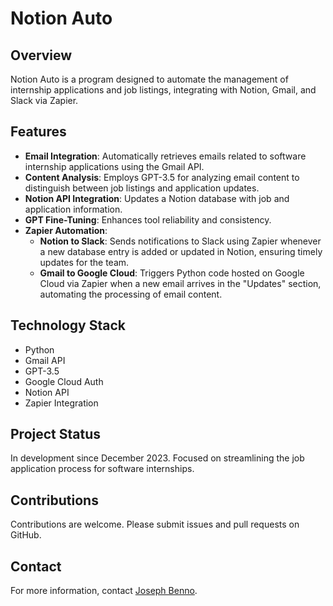 # Notion Auto

## Overview
Notion Auto is a program designed to automate the management of internship applications and job listings, integrating with Notion, Gmail, and Slack via Zapier.

## Features
- **Email Integration**: Automatically retrieves emails related to software internship applications using the Gmail API.
- **Content Analysis**: Employs GPT-3.5 for analyzing email content to distinguish between job listings and application updates.
- **Notion API Integration**: Updates a Notion database with job and application information.
- **GPT Fine-Tuning**: Enhances tool reliability and consistency.
- **Zapier Automation**:
    - **Notion to Slack**: Sends notifications to Slack using Zapier whenever a new database entry is added or updated in Notion, ensuring timely updates for the team.
    - **Gmail to Google Cloud**: Triggers Python code hosted on Google Cloud via Zapier when a new email arrives in the "Updates" section, automating the processing of email content.

## Technology Stack
- Python
- Gmail API
- GPT-3.5
- Google Cloud Auth
- Notion API
- Zapier Integration

## Project Status
In development since December 2023. Focused on streamlining the job application process for software internships.

## Contributions
Contributions are welcome. Please submit issues and pull requests on GitHub.

## Contact
For more information, contact [Joseph Benno](mailto:josephbenno2547@gmail.com).
